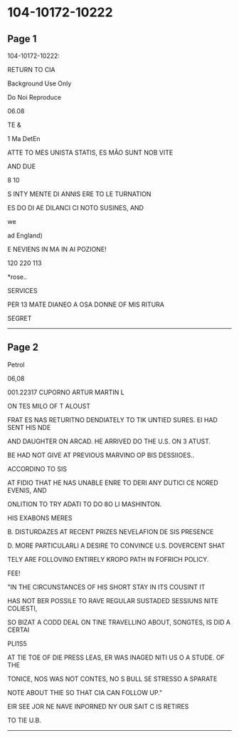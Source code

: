 # 104-10172-10222

## Page 1

104-10172-10222:

RETURN TO CIA

Background Use Only

Do Noi Reproduce

06.08

TE &

1 Ma DetEn

ATTE TO MES UNISTA STATIS, ES MÃO SUNT NOB VITE

AND DUE

8 10

S INTY MENTE DI ANNIS ERE TO LE TURNATION

ES DO DI AE DILANCI CI NOTO SUSINES, AND

we

ad England)

E NEVIENS IN MA IN AI POZIONE!

120 220 113

*rose..

SERVICES

PER 13 MATE DIANEO A OSA DONNE OF MIS RITURA

SEGRET

---

## Page 2

Petrol

06,08

001.22317 CUPORNO ARTUR MARTIN L

ON TES MILO OF T ALOUST

FRAT ES NAS RETURITNO DENDIATELY TO TIK UNTIED SURES. EI HAD SENT HIS NDE

AND DAUGHTER ON ARCAD. HE ARRIVED DO THE U.S. ON 3 ATUST.

BE HAD NOT GIVE AT PREVIOUS MARVINO OP BIS DESSIIOES..

ACCORDINO TO SIS

AT FIDIO THAT HE NAS UNABLE ENRE TO DERI ANY DUTICI CE NORED EVENIS, AND

ONLITION TO TRY ADATI TO DO 8O LI MASHINTON.

HIS EXABONS MERES

B. DISTURDAZES AT RECENT PRIZES NEVELAFION DE SIS PRESENCE

D. MORE PARTICULARLI A DESIRE TO CONVINCE U.S. DOVERCENT SHAT

TELY ARE FOLLOVINO ENTIRELY KROPO PATH IN FOFRICH POLICY.

FEE!

"IN THE CIRCUNSTANCES OF HIS SHORT STAY IN ITS COUSINT IT

HAS NOT BER POSSILE TO RAVE REGULAR SUSTADED SESSIUNS NITE COLIESTI,

SO BIZAT A CODD DEAL ON TINE TRAVELLINO ABOUT, SONGTES, IS DID A CERTAI

PLI1S5

AT TIE TOE OF DIE PRESS LEAS, ER WAS INAGED NITI US O A STUDE. OF THE

TONICE, NOS WAS NOT CONTES, NO S BULL SE STRESSO A SPARATE

NOTE ABOUT THIE SO THAT CIA CAN FOLLOW UP."

EIR SEE JOR NE NAVE INPORNED NY OUR SAIT C IS RETIRES

TO TIE U.B.

---

